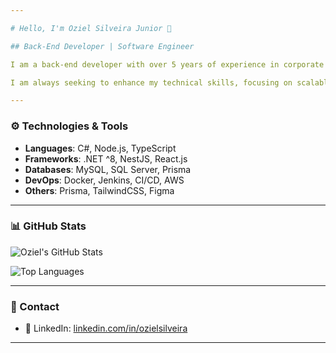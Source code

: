 ```yaml
---

# Hello, I'm Oziel Silveira Junior 👋

## Back-End Developer | Software Engineer

I am a back-end developer with over 5 years of experience in corporate systems, specializing in migrating legacy systems to modern technologies. I have strong expertise in **C#** and **.NET**, as well as solid knowledge in **Node.js**, **TypeScript**, **Prisma**, **AWS**, **Docker**, **Jenkins**, **CI/CD**, and **SQL Server**.

I am always seeking to enhance my technical skills, focusing on scalable and efficient solutions, best development practices, and clear communication.

---
```


### ⚙️ Technologies & Tools

- **Languages**: C#, Node.js, TypeScript  
- **Frameworks**: .NET ^8, NestJS, React.js  
- **Databases**: MySQL, SQL Server, Prisma  
- **DevOps**: Docker, Jenkins, CI/CD, AWS  
- **Others**: Prisma, TailwindCSS, Figma  

---

### 📊 GitHub Stats

![Oziel's GitHub Stats](https://github-readme-stats.vercel.app/api?username=ozielsilveira&show_icons=true&theme=dark&count_private=true)

![Top Languages](https://github-readme-stats.vercel.app/api/top-langs/?username=ozielsilveira&layout=compact&theme=dark)

---

### 📝 Contact

- 🔗 LinkedIn: [linkedin.com/in/ozielsilveira](https://linkedin.com/in/ozielsilveira)  

---
